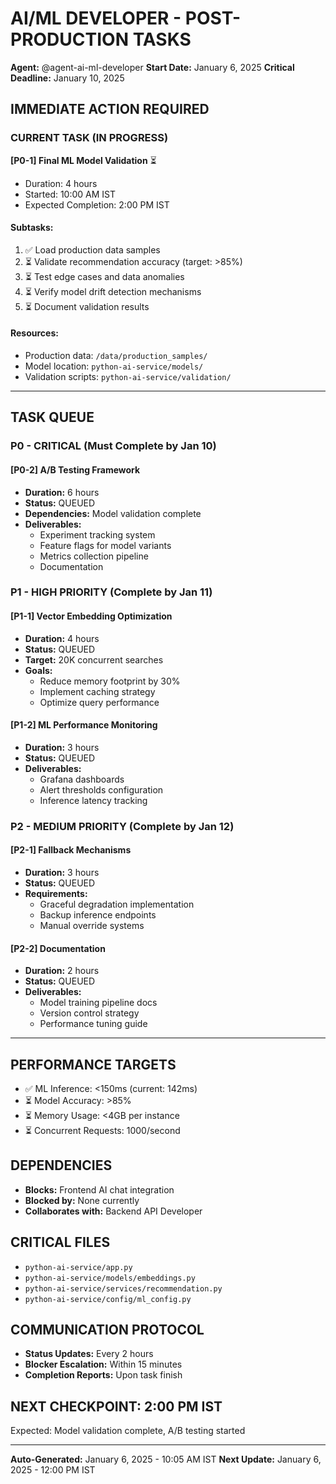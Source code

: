 # AI/ML DEVELOPER - POST-PRODUCTION TASKS
**Agent:** @agent-ai-ml-developer
**Start Date:** January 6, 2025
**Critical Deadline:** January 10, 2025

## IMMEDIATE ACTION REQUIRED

### CURRENT TASK (IN PROGRESS)
**[P0-1] Final ML Model Validation** ⏳
- Duration: 4 hours
- Started: 10:00 AM IST
- Expected Completion: 2:00 PM IST

#### Subtasks:
1. ✅ Load production data samples
2. ⏳ Validate recommendation accuracy (target: >85%)
3. ⏳ Test edge cases and data anomalies
4. ⏳ Verify model drift detection mechanisms
5. ⏳ Document validation results

#### Resources:
- Production data: `/data/production_samples/`
- Model location: `python-ai-service/models/`
- Validation scripts: `python-ai-service/validation/`

---

## TASK QUEUE

### P0 - CRITICAL (Must Complete by Jan 10)

#### [P0-2] A/B Testing Framework
- **Duration:** 6 hours
- **Status:** QUEUED
- **Dependencies:** Model validation complete
- **Deliverables:**
  - Experiment tracking system
  - Feature flags for model variants
  - Metrics collection pipeline
  - Documentation

### P1 - HIGH PRIORITY (Complete by Jan 11)

#### [P1-1] Vector Embedding Optimization
- **Duration:** 4 hours
- **Status:** QUEUED
- **Target:** 20K concurrent searches
- **Goals:**
  - Reduce memory footprint by 30%
  - Implement caching strategy
  - Optimize query performance

#### [P1-2] ML Performance Monitoring
- **Duration:** 3 hours
- **Status:** QUEUED
- **Deliverables:**
  - Grafana dashboards
  - Alert thresholds configuration
  - Inference latency tracking

### P2 - MEDIUM PRIORITY (Complete by Jan 12)

#### [P2-1] Fallback Mechanisms
- **Duration:** 3 hours
- **Status:** QUEUED
- **Requirements:**
  - Graceful degradation implementation
  - Backup inference endpoints
  - Manual override systems

#### [P2-2] Documentation
- **Duration:** 2 hours
- **Status:** QUEUED
- **Deliverables:**
  - Model training pipeline docs
  - Version control strategy
  - Performance tuning guide

---

## PERFORMANCE TARGETS
- ✅ ML Inference: <150ms (current: 142ms)
- ⏳ Model Accuracy: >85%
- ⏳ Memory Usage: <4GB per instance
- ⏳ Concurrent Requests: 1000/second

## DEPENDENCIES
- **Blocks:** Frontend AI chat integration
- **Blocked by:** None currently
- **Collaborates with:** Backend API Developer

## CRITICAL FILES
- `python-ai-service/app.py`
- `python-ai-service/models/embeddings.py`
- `python-ai-service/services/recommendation.py`
- `python-ai-service/config/ml_config.py`

## COMMUNICATION PROTOCOL
- **Status Updates:** Every 2 hours
- **Blocker Escalation:** Within 15 minutes
- **Completion Reports:** Upon task finish

## NEXT CHECKPOINT: 2:00 PM IST
Expected: Model validation complete, A/B testing started

---
**Auto-Generated:** January 6, 2025 - 10:05 AM IST
**Next Update:** January 6, 2025 - 12:00 PM IST